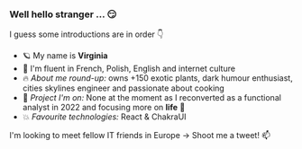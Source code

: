 ### Well hello stranger ... :smirk:

I guess some introductions are in order :point_down:

- :ringed_planet: My name is **Virginia**
- 💬 I'm fluent in French, Polish, English and internet culture
- :fire: *About me round-up:* owns +150 exotic plants, dark humour enthusiast, cities skylines engineer and passionate about cooking
- 🔭 *Project I'm on:* None at the moment as I reconverted as a functional analyst in 2022 and focusing more on **life** 🍭
- :boom: *Favourite technologies:* React & ChakraUI

I'm looking to meet fellow IT friends in Europe → Shoot me a tweet! 📫
